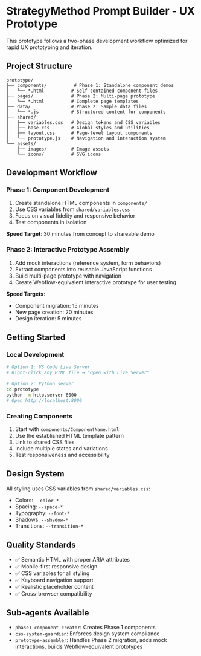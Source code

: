 # StrategyMethod Prompt Builder - UX Prototype

This prototype follows a two-phase development workflow optimized for rapid UX prototyping and iteration.

## Project Structure

```
prototype/
├── components/          # Phase 1: Standalone component demos
│   └── *.html          # Self-contained component files
├── pages/              # Phase 2: Multi-page prototype
│   └── *.html          # Complete page templates
├── data/               # Phase 2: Sample data files
│   └── *.js            # Structured content for components
├── shared/
│   ├── variables.css   # Design tokens and CSS variables
│   ├── base.css        # Global styles and utilities
│   ├── layout.css      # Page-level layout components
│   └── prototype.js    # Navigation and interaction system
└── assets/
    ├── images/         # Image assets
    └── icons/          # SVG icons
```

## Development Workflow

### Phase 1: Component Development
1. Create standalone HTML components in `components/`
2. Use CSS variables from `shared/variables.css`
3. Focus on visual fidelity and responsive behavior
4. Test components in isolation

**Speed Target**: 30 minutes from concept to shareable demo

### Phase 2: Interactive Prototype Assembly
1. Add mock interactions (reference system, form behaviors)
2. Extract components into reusable JavaScript functions
3. Build multi-page prototype with navigation
4. Create Webflow-equivalent interactive prototype for user testing

**Speed Targets**:
- Component migration: 15 minutes
- New page creation: 20 minutes
- Design iteration: 5 minutes

## Getting Started

### Local Development
```bash
# Option 1: VS Code Live Server
# Right-click any HTML file → "Open with Live Server"

# Option 2: Python server
cd prototype
python -m http.server 8000
# Open http://localhost:8000
```

### Creating Components
1. Start with `components/ComponentName.html`
2. Use the established HTML template pattern
3. Link to shared CSS files
4. Include multiple states and variations
5. Test responsiveness and accessibility

## Design System

All styling uses CSS variables from `shared/variables.css`:
- Colors: `--color-*`
- Spacing: `--space-*`
- Typography: `--font-*`
- Shadows: `--shadow-*`
- Transitions: `--transition-*`

## Quality Standards

- ✅ Semantic HTML with proper ARIA attributes
- ✅ Mobile-first responsive design
- ✅ CSS variables for all styling
- ✅ Keyboard navigation support
- ✅ Realistic placeholder content
- ✅ Cross-browser compatibility

## Sub-agents Available

- `phase1-component-creator`: Creates Phase 1 components
- `css-system-guardian`: Enforces design system compliance
- `prototype-assembler`: Handles Phase 2 migration, adds mock interactions, builds Webflow-equivalent prototypes